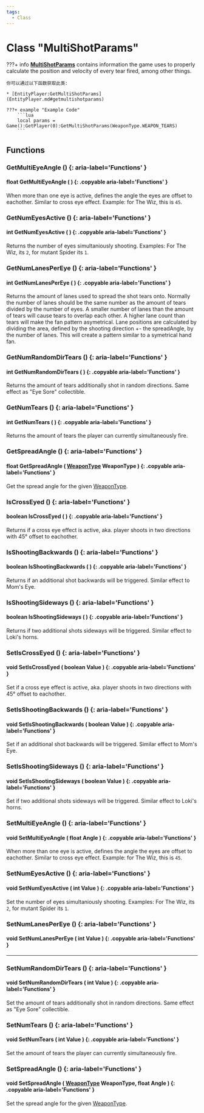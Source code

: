 ```yaml
---
tags:
  - Class
---
```

# Class "MultiShotParams"

???+ info
    **[MultiShotParams](MultiShotParams.md)** contains information the game uses to properly calculate the position and velocity of every tear fired, among other things.
    
    你可以通过以下函数获取此类:

    * [EntityPlayer:GetMultiShotParams](EntityPlayer.md#getmultishotparams)

    ???+ example "Example Code"
        ```lua
        local params = Game():GetPlayer(0):GetMultiShotParams(WeaponType.WEAPON_TEARS)
        ```


## Functions

### GetMultiEyeAngle () {: aria-label='Functions' }
#### float GetMultiEyeAngle ( ) {: .copyable aria-label='Functions' }
When more than one eye is active, defines the angle the eyes are offset to eachother. Similar to cross eye effect.
Example: for The Wiz, this is `45`.

### GetNumEyesActive () {: aria-label='Functions' }
#### int GetNumEyesActive ( ) {: .copyable aria-label='Functions' }
Returns the number of eyes simultaniously shooting. Examples: For The Wiz, its `2`, for mutant Spider its `1`.

### GetNumLanesPerEye () {: aria-label='Functions' }
#### int GetNumLanesPerEye ( ) {: .copyable aria-label='Functions' }
Returns the amount of lanes used to spread the shot tears onto.
Normally the number of lanes should be the same number as the amount of tears divided by the number of eyes.
A smaller number of lanes than the amount of tears will cause tears to overlap each other. A higher lane count than tears will make the fan pattern asymetrical.
Lane positions are calculated by dividing the area, defined by the shooting direction +- the spreadAngle, by the number of lanes. This will create a pattern similar to a symetrical hand fan.

### GetNumRandomDirTears () {: aria-label='Functions' }
#### int GetNumRandomDirTears ( ) {: .copyable aria-label='Functions' }
Returns the amount of tears additionally shot in random directions. Same effect as "Eye Sore" collectible.

### GetNumTears () {: aria-label='Functions' }
#### int GetNumTears ( ) {: .copyable aria-label='Functions' }
Returns the amount of tears the player can currently simultaneously fire.

### GetSpreadAngle () {: aria-label='Functions' }
#### float GetSpreadAngle ( [WeaponType](https://wofsauge.github.io/IsaacDocs/rep/enums/WeaponType.html) WeaponType ) {: .copyable aria-label='Functions' }
Get the spread angle for the given [WeaponType](https://wofsauge.github.io/IsaacDocs/rep/enums/WeaponType.html).

### IsCrossEyed () {: aria-label='Functions' }
#### boolean IsCrossEyed ( ) {: .copyable aria-label='Functions' }
Returns if a cross eye effect is active, aka. player shoots in two directions with 45° offset to eachother.

### IsShootingBackwards () {: aria-label='Functions' }
#### boolean IsShootingBackwards ( ) {: .copyable aria-label='Functions' }
Returns if an additional shot backwards will be triggered. Similar effect to Mom's Eye.

### IsShootingSideways () {: aria-label='Functions' }
#### boolean IsShootingSideways ( ) {: .copyable aria-label='Functions' }
Returns if two additional shots sideways will be triggered. Similar effect to Loki's horns.

### SetIsCrossEyed () {: aria-label='Functions' }
#### void SetIsCrossEyed ( boolean Value ) {: .copyable aria-label='Functions' }
Set if a cross eye effect is active, aka. player shoots in two directions with 45° offset to eachother.

### SetIsShootingBackwards () {: aria-label='Functions' }
#### void SetIsShootingBackwards ( boolean Value ) {: .copyable aria-label='Functions' }
Set if an additional shot backwards will be triggered. Similar effect to Mom's Eye.

### SetIsShootingSideways () {: aria-label='Functions' }
#### void SetIsShootingSideways ( boolean Value ) {: .copyable aria-label='Functions' }
Set if two additional shots sideways will be triggered. Similar effect to Loki's horns.

### SetMultiEyeAngle () {: aria-label='Functions' }
#### void SetMultiEyeAngle ( float Angle ) {: .copyable aria-label='Functions' }
When more than one eye is active, defines the angle the eyes are offset to eachother. Similar to cross eye effect.
Example: for The Wiz, this is `45`.

### SetNumEyesActive () {: aria-label='Functions' }
#### void SetNumEyesActive ( int Value ) {: .copyable aria-label='Functions' }
Set the number of eyes simultaniously shooting. Examples: For The Wiz, its `2`, for mutant Spider its `1`.

### SetNumLanesPerEye () {: aria-label='Functions' }
#### void SetNumLanesPerEye ( int Value ) {: .copyable aria-label='Functions' }

___
### SetNumRandomDirTears () {: aria-label='Functions' }
#### void SetNumRandomDirTears ( int Value ) {: .copyable aria-label='Functions' }
Set the amount of tears additionally shot in random directions. Same effect as "Eye Sore" collectible.

### SetNumTears () {: aria-label='Functions' }
#### void SetNumTears ( int Value ) {: .copyable aria-label='Functions' }
Set the amount of tears the player can currently simultaneously fire.

### SetSpreadAngle () {: aria-label='Functions' }
#### void SetSpreadAngle ( [WeaponType](https://wofsauge.github.io/IsaacDocs/rep/enums/WeaponType.html) WeaponType, float Angle ) {: .copyable aria-label='Functions' }
Set the spread angle for the given [WeaponType](https://wofsauge.github.io/IsaacDocs/rep/enums/WeaponType.html).
